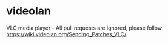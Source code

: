 # videolan
VLC media player - All pull requests are ignored, please follow https://wiki.videolan.org/Sending_Patches_VLC/
